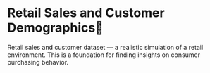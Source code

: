 # Retail Sales and Customer Demographics📎
Retail sales and customer dataset — a realistic simulation of a retail environment. This is a foundation for finding insights on consumer purchasing behavior.
